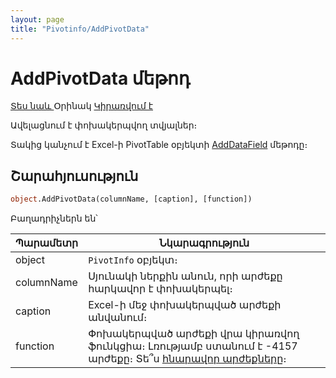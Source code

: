 ```yaml
---
layout: page
title: "Pivotinfo/AddPivotData"
---
```

    
# AddPivotData մեթոդ

[Տես նաև ](../PivotInfo.md) Օրինակ [Կիրառվում է](../PivotInfo.md)

Ավելացնում է փոխակերպվող տվյալներ։

Տակից կանչում է Excel-ի PivotTable օբյեկտի [AddDataField](https://docs.microsoft.com/en-us/office/vba/api/excel.pivottable.adddatafield) մեթոդը։

## Շարահյուսություն

```vb
object.AddPivotData(columnName, [caption], [function])
```

Բաղադրիչներն են՝

| Պարամետր | Նկարագրություն |
|--|--|
| object | `PivotInfo` օբյեկտ։ |
| columnName | Սյունակի ներքին անուն, որի արժեքը հարկավոր է փոխակերպել։ |
| caption | Excel-ի մեջ փոխակերպված արժեքի անվանում։  |
| function | Փոխակերպված արժեքի վրա կիրառվող ֆունկցիա։ Լռությամբ ստանում է -4157 արժեքը։ Տե՞ս [հնարավոր արժեքները](https://docs.microsoft.com/en-us/office/vba/api/excel.xlconsolidationfunction)։ |
